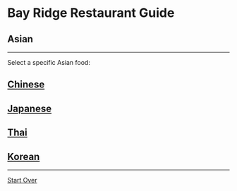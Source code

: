 # Bay Ridge Restaurant Guide
## Asian
---
Select a specific Asian food:
## [Chinese](../chinese.md)
## [Japanese](../japanese.md)
## [Thai](../thai.md)
## [Korean](../korean.md)
---
[Start Over](../home.md)